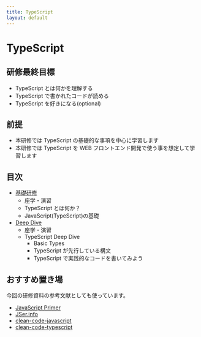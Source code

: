 ```yaml
---
title: TypeScript
layout: default
---
```


# TypeScript

## 研修最終目標

- TypeScript とは何かを理解する
- TypeScript で書かれたコードが読める
- TypeScript を好きになる(optional)

## 前提

- 本研修では TypeScript の基礎的な事項を中心に学習します
- 本研修では TypeScript を WEB フロントエンド開発で使う事を想定して学習します

## 目次

- [基礎研修](./1st/index.md)
  - 座学・演習
  - TypeScript とは何か？
  - JavaScript(TypeScript)の基礎
- [Deep Dive](./1st_extra/index.md)
  - 座学・演習
  - TypeScript Deep Dive
    - Basic Types
    - TypeScript が先行している構文
    - TypeScript で実践的なコードを書いてみよう

## おすすめ置き場

今回の研修資料の参考文献としても使っています。

- [JavaScript Primer](https://jsprimer.net/)
- [JSer.info](https://jser.info/)
- [clean-code-javascript](https://github.com/ryanmcdermott/clean-code-javascript)
- [clean-code-typescript](https://msakamaki.github.io/clean-code-typescript/)
